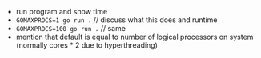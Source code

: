 * run program and show time
* `GOMAXPROCS=1 go run .` // discuss what this does and runtime
* `GOMAXPROCS=100 go run .` // same
* mention that default is equal to number of logical processors on system (normally cores * 2 due to hyperthreading)